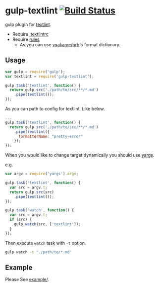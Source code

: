 # gulp-textlint [![Build Status](https://travis-ci.org/textlint/gulp-textlint.svg?branch=master)](https://travis-ci.org/textlint/gulp-textlint)

gulp plugin for [textlint](https://github.com/azu/textlint).

* Require [.textlintrc](https://github.com/azu/textlint#textlintrc)
* Require [rules](https://github.com/azu/textlint#rule-list---collection-of-textlint-rule)
  * As you can use [vvakame/prh](https://github.com/vvakame/prh)'s format dictionary.

## Usage

```js
var gulp = require('gulp');
var textlint = require('gulp-textlint');

gulp.task('textlint', function() {
  return gulp.src('./path/to/src/**/*.md')
    .pipe(textlint());
});
```

As you can path to config for textlint. Like below.

```js
...
gulp.task('textlint', function() {
  return gulp.src('./path/to/src/**/*.md')
    .pipe(textlint({
      formatterName: "pretty-error"
    });
});
```

When you would like to change target dynamically you should use [yargs](https://github.com/bcoe/yargs).

e.g.

```js
var argv = require('yargs').argv;

gulp.task('textlint', function() {
  var src = argv.t;
  return gulp.src(src)
    .pipe(textlint());
});

gulp.task('watch', function() {
  var src = argv.t;
  if (src) {
    gulp.watch(src, ['textlint']);
  }
});
```

Then execute `watch` task with `-t` option.

```sh
gulp watch -t "./path/to/*.md"
```

## Example

Please See [example/](./example/).